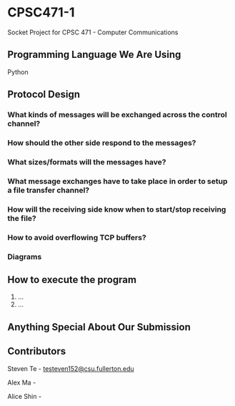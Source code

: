 # CPSC471-1

Socket Project for CPSC 471 - Computer Communications

## Programming Language We Are Using

Python

## Protocol Design

### What kinds of messages will be exchanged across the control channel?

### How should the other side respond to the messages?

### What sizes/formats will the messages have?

### What message exchanges have to take place in order to setup a file transfer channel?

### How will the receiving side know when to start/stop receiving the file?

### How to avoid overflowing TCP buffers?

### Diagrams

## How to execute the program

1. ...
2. ...

## Anything Special About Our Submission

## Contributors

Steven Te - testeven152@csu.fullerton.edu

Alex Ma -

Alice Shin - 
